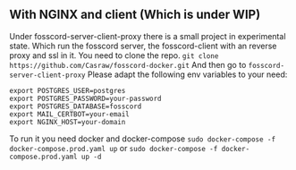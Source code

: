 ## With NGINX and client (Which is under WIP)

Under fosscord-server-client-proxy there is a small project in experimental state. Which run the fosscord server, the fosscord-client with an reverse proxy and ssl in it.
You need to clone the repo.
`git clone https://github.com/Casraw/fosscord-docker.git`
And then go to `fosscord-server-client-proxy`
Please adapt the following env variables to your need:

```
export POSTGRES_USER=postgres
export POSTGRES_PASSWORD=your-password
export POSTGRES_DATABASE=fosscord
export MAIL_CERTBOT=your-email
export NGINX_HOST=your-domain
```

To run it you need docker and docker-compose
`sudo docker-compose -f docker-compose.prod.yaml up` or `sudo docker-compose -f docker-compose.prod.yaml up -d`